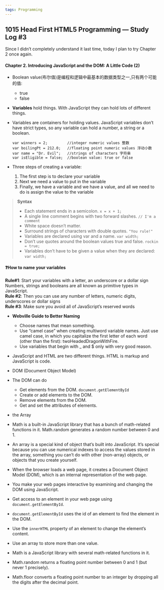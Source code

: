 ```yaml
---
tags: Programming
---
```


## 1015 Head First HTML5 Programming — Study Log #3

Since I didn’t completely understand it last time, today I plan to try Chapter 2 once again.
#### Chapter 2. Introducing JavaScript and the DOM: A Little Code (2)

- Boolean value(布尔值)是编程和逻辑中最基本的数据类型之一,只有两个可能的值:
  - true
  - false

- **Variables** hold things. With JavaScript they can hold lots of different things.
- Variables are containers for holding values. JavaScript variables don’t have strict types, so any variable can hold a number, a string or a boolean.

   ```
   var winners = 2;         //integer numeric values 整数
   var boilingPt = 212.0;   //floating point numeric values 浮动小数
   var name = "Dr. Evil";   //strings of characters 字符串
   var isEligible = false;  //boolean value: true or false
   ```

- Three steps of creating a variable:
  1. The first step is to declare your variable
  2. Next we need a value to put in the variable
  3. Finally, we have a variable and we have a value, and all we need to do is assign the value to the variable

>**Syntax**
>- Each statement ends in a semicolon. `x = x + 1;`
>- A single line comment begins with two forward slashes.  `// I'm a comment`
>- White space doesn’t matter.
>- Surround strings of characters with double quotes. `"You rule!"`
>- Variables are declared using var and a name.  `var width;`
>- Don’t use quotes around the boolean values true and false.  `rockin = true;`
>- Variables don’t have to be given a value when they are declared:  `var width;`


#### ❓How to name your variables
**Rule#1**: Start your variables with a letter, an underscore or a dollar sign  
Numbers, strings and booleans are all known as primitive types in JavaScript.  
**Rule #2**: Then you can use any number of letters, numeric digits, underscores or dollar signs  
**Rule #3**: Make sure you avoid all of JavaScript’s reserved words  

- **Webville Guide to Better Naming**
  - Choose names that mean something.
  - Use “camel case” when creating multiword variable names.  Just use camel case, in which you capitalize the first letter of each word (other than the first): twoHeadedDragonWithFire.
  - Use variables that begin with _ and $ only with very good reason.

- JavaScript and HTML are two different things. HTML is markup and JavaScript is code.
- DOM (Document Object Model)

- The DOM can do
  - Get elements from the DOM.   `document.getElementById`
  - Create or add elements to the DOM.
  - Remove elements from the DOM.
  - Get and set the attributes of elements.
 
- the Array
- Math is a built-in JavaScript library that has a bunch of math-related functions in it. Math.random generates a random number between 0 and 1.
- An array is a special kind of object that’s built into JavaScript. It’s special because you can use numerical indexes to access the values stored in the array, something you can’t do with other (non-array) objects, or objects that you create yourself.

- When the browser loads a web page, it creates a Document Object Model (DOM), which is an internal representation of the web page.
- You make your web pages interactive by examining and changing the DOM using JavaScript.
- Get access to an element in your web page using `document.getElementById`.
- `document.getElementById` uses the id of an element to find the element in the DOM.
- Use the `innerHTML` property of an element to change the element’s content.
- Use an array to store more than one value.
- Math is a JavaScript library with several math-related functions in it.
- Math.random returns a floating point number between 0 and 1 (but never 1 precisely).
- Math.floor converts a floating point number to an integer by dropping all the digits after the decimal point.
